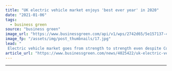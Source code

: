 ```yaml
---
title: "UK electric vehicle market enjoys 'best ever year' in 2020"
date: "2021-01-06"
tags: 
  - business green
source: "business green"
image_url: "https://www.businessgreen.com/api/v1/wps/2742d65/5e157137-4883-45f5-a9cf-c64836efa110/7/Kensington-and-Chelsea-council-2-185x114.jpg"
image_fp: "/assets/img/post_thumbnails/17.jpg"
lead: "
 Electric vehicle market goes from strength to strength even despite Covid-19 pandemic, with UK sales making up more than one in ten new car registrations in 2020 ..."
article_url: "https://www.businessgreen.com/news/4025422/uk-electric-vehicle-market-enjoys-best-2020"
---
```


---
